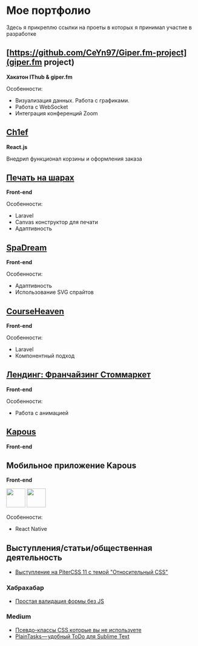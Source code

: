 # Мое портфолио

Здесь я прикреплю ссылки на проеты в которых я принимал участие в разработке

## [https://github.com/CeYn97/Giper.fm-project](giper.fm project)
**Хакатон IThub & giper.fm**

Особенности:
* Визуализация данных. Работа с графиками.
* Работа с WebSocket
* Интеграция конференций Zoom

## [Ch1ef](https://ch1ef.ru)
**React.js**

Внедрил функционал корзины и оформления заказа

## [Печать на шарах](http://print.zatey.ru/)
**Front-end**

Особенности:
* Laravel
* Canvas конструктор для печати
* Адаптивность

## [SpaDream](https://spadream.ru/)
**Front-end**

Особенности:
* Адаптивность
* Использование SVG спрайтов

## [CourseHeaven](https://courseheaven.com/)
**Front-end**

Особенности:
* Laravel
* Компонентный подход

## [Лендинг: Франчайзинг Стоммаркет](https://franchise.stommarket.ru/)
**Front-end**

Особенности:
* Работа с анимацией

## [Kapous](http://kapous.ru/)
**Front-end**

## Мобильное приложение Kapous
**Front-end**

[<img height="50" src="https://linkmaker.itunes.apple.com/assets/shared/badges/ru-ru/appstore-lrg-efcb5a04c3f3ab07b704da708819a614cca5ae1debda359f9f9841d6fed5de96.svg">](https://apps.apple.com/ru/app/kapous/id1475777360?mt=8)
[<img height="50" src="https://developer.android.com/images/brand/en_app_rgb_wo_60.png">](https://play.google.com/store/apps/details?id=com.kapous&pcampaignid=MKT-Other-global-all-co-prtnr-py-PartBadge-Mar2515-1)

Особенности:
* React Native

## Выступления/статьи/общественная деятельность
* [Выступление на PiterCSS 11 с темой "Относительный CSS"](https://www.youtube.com/watch?v=xdhPX2llDeg)
### Хабрахабар
* [Простая валидация формы без JS](https://habrahabr.ru/post/332804/)
### Medium
* [Псевдо-классы CSS которые вы не используете](https://medium.com/@vUdav/pseudo-class-css-caa2c6737b63)
* [PlainTasks — удобный ToDo для Sublime Text](https://medium.com/@vUdav/plaintasks-todo-sublime-text-76e369133830)

